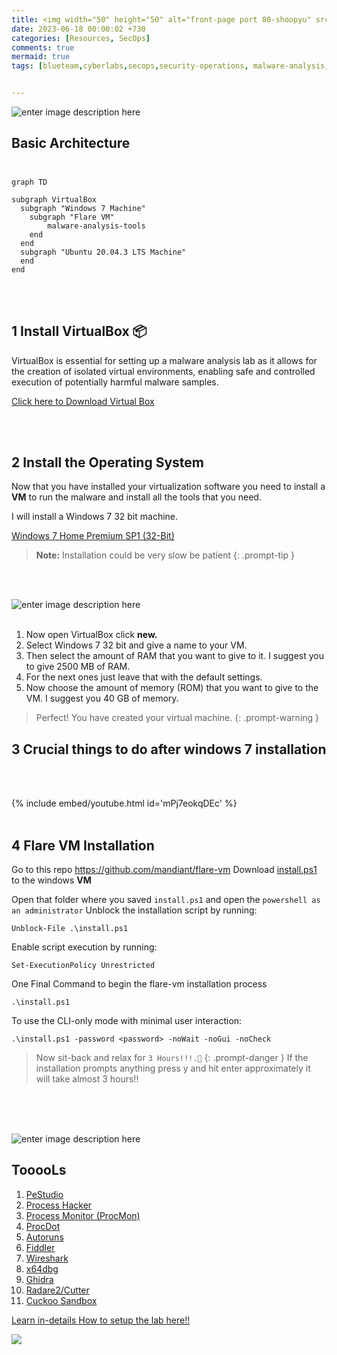 ```yaml
---
title: <img width="50" height="50" alt="front-page port 80-shoopyu" src="https://github.com/thelocalh0st/thelocalh0st.github.io/assets/125783410/bd8ca578-cf9b-4fe1-86a5-334b1dc692aa"> Lab setup for Malware Analysis 🪲🔬
date: 2023-06-18 00:00:02 +730
categories: [Resources, SecOps]
comments: true
mermaid: true
tags: [blueteam,cyberlabs,secops,security-operations, malware-analysis, reverse-engineering] # TAG names should always be lowercase


---
```


![enter image description here](https://img.helpnetsecurity.com/wp-content/uploads/2022/08/19153941/malware-analysis-tools-hns.jpg)

## Basic Architecture <br><br>
```mermaid
graph TD

subgraph VirtualBox
  subgraph "Windows 7 Machine"
    subgraph "Flare VM"
	    malware-analysis-tools
    end
  end
  subgraph "Ubuntu 20.04.3 LTS Machine"
  end
end
```
<br><br>

## 1 Install VirtualBox 📦

 VirtualBox is essential for setting up a malware analysis lab as it allows for the creation of isolated virtual environments, enabling safe and controlled execution of potentially harmful malware samples.

[Click here to Download Virtual Box](https://www.virtualbox.org/wiki/Downloads)

<br> <br>
## 2 Install the Operating System

Now that you have installed your virtualization software you need to install a **VM** to run the malware and install all the tools that you need.

I will install a Windows 7 32 bit machine.

[Windows 7 Home Premium SP1 (32-Bit)](https://archive.org/details/windows7homepremiumsp132bit)

> **Note:** Installation could be very slow  be patient
{: .prompt-tip }

<br><br>

![enter image description here](https://media.giphy.com/media/bMdZu3fG2ZEBO/giphy.gif)
<br><br>

 1. Now open VirtualBox click  **new.**
 2. Select Windows 7 32 bit and give a name to your VM.
 3. Then select the amount of RAM that you want to give to it. I suggest you to give 2500 MB of RAM.
 4.  For the next ones just leave that with the default settings.
 5. Now choose the amount of memory (ROM) that you want to give to the VM. I suggest you 40 GB of memory.

> Perfect! You have created your virtual machine.
{: .prompt-warning }

## 3 Crucial things to do after windows 7 installation
<br><br>

{% include embed/youtube.html id='mPj7eokqDEc' %}
<br><br>
## 4 Flare VM Installation

Go to this repo https://github.com/mandiant/flare-vm
Download [install.ps1](https://github.com/mandiant/flare-vm/blob/main/install.ps1)  to the windows **VM**
  
Open that folder where you saved `install.ps1` and open the `powershell as an administrator`
Unblock the installation script by running:
```
Unblock-File .\install.ps1
```
Enable script execution by running:
```
Set-ExecutionPolicy Unrestricted
```

One Final Command to begin the flare-vm installation process 

```
.\install.ps1
```

To use the CLI-only mode with minimal user interaction:  
```
.\install.ps1 -password <password> -noWait -noGui -noCheck
```

> Now sit-back and relax for `3 Hours!!!.🤯`
{: .prompt-danger }
> If the installation prompts anything press y and hit enter approximately it will take almost 3 hours!!

<br><br><br>

![enter image description here](https://media.giphy.com/media/M3i6XHZUcBJc4JVtVE/giphy.gif)

## TooooLs

1.  [PeStudio](https://www.varonis.com/blog/malware-analysis-tools#PeStudio)
2.  [Process Hacker](https://www.varonis.com/blog/malware-analysis-tools#ProcessHacker)
3.  [Process Monitor (ProcMon)](https://www.varonis.com/blog/malware-analysis-tools#ProcMon)
4.  [ProcDot](https://www.varonis.com/blog/malware-analysis-tools#ProcDot)
5.  [Autoruns](https://www.varonis.com/blog/malware-analysis-tools#Autoruns)
6.  [Fiddler](https://www.varonis.com/blog/malware-analysis-tools#Fiddler)
7.  [Wireshark](https://www.varonis.com/blog/malware-analysis-tools#Wireshark)
8.  [x64dbg](https://www.varonis.com/blog/malware-analysis-tools#x64dbg)
9.  [Ghidra](https://www.varonis.com/blog/malware-analysis-tools#Ghidra)
10.  [Radare2/Cutter](https://www.varonis.com/blog/malware-analysis-tools#Cutter)
11.  [Cuckoo Sandbox](https://www.varonis.com/blog/malware-analysis-tools#Cuckoo)

[Learn in-details How to setup the lab here!!](https://app.letsdefend.io/training/lesson_detail/building-a-malware-analysis-lab)

![](https://media.giphy.com/media/DAtJCG1t3im1G/giphy.gif)
